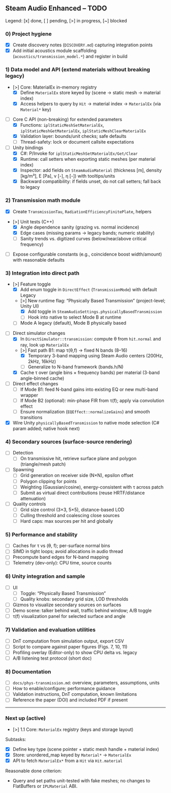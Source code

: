 ## Steam Audio Enhanced – TODO

Legend: [x] done, [ ] pending, [>] in progress, [~] blocked

### 0) Project hygiene
- [x] Create discovery notes (`DISCOVERY.md`) capturing integration points
- [x] Add initial acoustics module scaffolding (`acoustics/transmission_model.*`) and register in build

### 1) Data model and API (extend materials without breaking legacy)
- [>] Core: MaterialEx in-memory registry
  - [x] Define `MaterialEx` store keyed by (scene -> static mesh -> material index)
  - [x] Access helpers to query by `Hit` -> material index -> `MaterialEx` (via `Material*` key)
- [ ] Core C API (non-breaking) for extended parameters
  - [x] Functions: `iplStaticMeshSetMaterialEx`, `iplStaticMeshGetMaterialEx`, `iplStaticMeshClearMaterialEx`
  - [x] Validation layer: bounds/unit checks; safe defaults
  - [ ] Thread-safety: lock or document callsite expectations
- [ ] Unity bindings
  - [x] C#: P/Invoke for `iplStaticMeshSetMaterialEx/Get/Clear`
  - [x] Runtime: call setters when exporting static meshes (per material index)
  - [x] Inspector: add fields on `SteamAudioMaterial` (thickness [m], density [kg/m³], E [Pa], ν [-], η [-]) with tooltips/units
  - [x] Backward compatibility: if fields unset, do not call setters; fall back to legacy

### 2) Transmission math module
- [x] Create `TransmissionTau`, `RadiationEfficiencyFinitePlate`, helpers
- [>] Unit tests (C++)
  - [x] Angle dependence sanity (grazing vs. normal incidence)
  - [x] Edge cases (missing params → legacy bands; numeric stability)
  - [ ] Sanity trends vs. digitized curves (below/near/above critical frequency)
- [ ] Expose configurable constants (e.g., coincidence boost width/amount) with reasonable defaults

### 3) Integration into direct path
- [>] Feature toggle
  - [x] Add enum toggle in `DirectEffect` (`TransmissionMode`) with default Legacy
  - [>] New runtime flag: “Physically Based Transmission” (project-level; Unity UI)
    - [x] Add toggle in `SteamAudioSettings.physicallyBasedTransmission`
    - [ ] Hook into native to select Mode B at runtime
  - [ ] Mode A legacy (default), Mode B physically based
- [ ] Direct simulator changes
  - [x] In `DirectSimulator::transmission`: compute θ from `hit.normal` and ray, look up `MaterialEx`
  - [>] Fast path B1: map τ(θ,f) → fixed N bands (8–16)
    - [x] Temporary 3-band mapping using Steam Audio centers (200Hz, 2kHz, 16kHz)
    - [ ] Generalize to N-band framework (bands.h/N)
  - [x] Cache τ over (angle bins × frequency bands) per material (3-band angle-binned cache)
- [ ] Direct effect changes
  - [ ] If Mode B1: feed N-band gains into existing EQ or new multi-band wrapper
  - [ ] If Mode B2 (optional): min-phase FIR from τ(f); apply via convolution effect
  - [ ] Ensure normalization (`EQEffect::normalizeGains`) and smooth transitions
- [x] Wire Unity `physicallyBasedTransmission` to native mode selection (C# param added; native hook next)

### 4) Secondary sources (surface-source rendering)
- [ ] Detection
  - [ ] On transmissive hit, retrieve surface plane and polygon (triangle/mesh patch)
- [ ] Spawning
  - [ ] Grid generation on receiver side (N×N), epsilon offset
  - [ ] Polygon clipping for points
  - [ ] Weighting (Gaussian/cosine), energy-consistent with τ across patch
  - [ ] Submit as virtual direct contributions (reuse HRTF/distance attenuation)
- [ ] Quality controls
  - [ ] Grid size control (3×3, 5×5), distance-based LOD
  - [ ] Culling threshold and coalescing close sources
  - [ ] Hard caps: max sources per hit and globally

### 5) Performance and stability
- [ ] Caches for τ vs (θ, f); per-surface normal bins
- [ ] SIMD in tight loops; avoid allocations in audio thread
- [ ] Precompute band edges for N-band mapping
- [ ] Telemetry (dev-only): CPU time, source counts

### 6) Unity integration and sample
- [ ] UI
  - [ ] Toggle: “Physically Based Transmission”
  - [ ] Quality knobs: secondary grid size, LOD thresholds
- [ ] Gizmos to visualize secondary sources on surfaces
- [ ] Demo scene: talker behind wall, traffic behind window; A/B toggle
- [ ] τ(f) visualization panel for selected surface and angle

### 7) Validation and evaluation utilities
- [ ] DnT computation from simulation output, export CSV
- [ ] Script to compare against paper figures (Figs. 7, 10, 11)
- [ ] Profiling overlay (Editor-only) to show CPU delta vs. legacy
- [ ] A/B listening test protocol (short doc)

### 8) Documentation
- [ ] `docs/phys-transmission.md`: overview, parameters, assumptions, units
- [ ] How to enable/configure; performance guidance
- [ ] Validation instructions, DnT computation, known limitations
- [ ] Reference the paper (DOI) and included PDF if present

---

### Next up (active)
- [>] 1.1 Core: `MaterialEx` registry (keys and storage layout)

Subtasks:
- [x] Define key type (scene pointer + static mesh handle + material index)
- [x] Store: unordered_map keyed by `Material*` → `MaterialEx`
- [x] API to fetch `MaterialEx*` from a `Hit` via `Hit.material`

Reasonable done criterion:
- Query and set paths unit-tested with fake meshes; no changes to FlatBuffers or `IPLMaterial` ABI.


